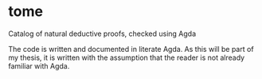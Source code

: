 # tome
Catalog of natural deductive proofs, checked using Agda

The code is written and documented in literate Agda. As this will be part of my
thesis, it is written with the assumption that the reader is not already
familiar with Agda.
